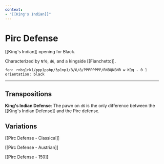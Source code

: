 ```yaml
---
context:
- "[[King's Indian]]"
---
```


# Pirc Defense

[[King's Indian]] opening for Black.

Characterized by `Nf6`, `d6`, and a kingside [[Fianchetto]].

```chesser
fen: rnbq1rk1/ppp1ppbp/3p1np1/8/8/8/PPPPPPPP/RNBQKBNR w KQq - 0 1
orientation: black
```

---

## Transpositions

**King's Indian Defense**: The pawn on `d6` is the only difference between the [[King's Indian Defense]] and the Pirc defense.

## Variations

[[Pirc Defense - Classical]]

[[Pirc Defense - Austrian]]

[[Pirc Defense - 150]]
